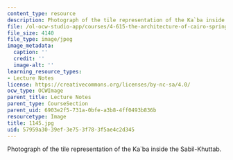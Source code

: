 ```yaml
---
content_type: resource
description: Photograph of the tile representation of the Ka`ba inside the Sabil-Khuttab.
file: /ol-ocw-studio-app/courses/4-615-the-architecture-of-cairo-spring-2002/57959a3039ef3e753f783f5ae4c2d345_1145.jpg
file_size: 4140
file_type: image/jpeg
image_metadata:
  caption: ''
  credit: ''
  image-alt: ''
learning_resource_types:
- Lecture Notes
license: https://creativecommons.org/licenses/by-nc-sa/4.0/
ocw_type: OCWImage
parent_title: Lecture Notes
parent_type: CourseSection
parent_uid: 6903e2f5-731a-0bfe-a3b8-4ff0493b836b
resourcetype: Image
title: 1145.jpg
uid: 57959a30-39ef-3e75-3f78-3f5ae4c2d345
---
```

Photograph of the tile representation of the Ka`ba inside the Sabil-Khuttab.